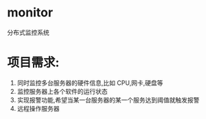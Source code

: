 # monitor
分布式监控系统

# 项目需求:

1. 同时监控多台服务器的硬件信息,比如 CPU,网卡,硬盘等
2. 监控服务器上各个软件的运行状态
3. 实现报警功能,希望当某一台服务器的某一个服务达到阈值就触发报警
4. 远程操作服务器
